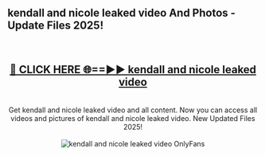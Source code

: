 <h2>kendall and nicole leaked video And Photos - Update Files 2025!</h2>
<br>
<div align="center">
<h2><a href="https://linkcuts.com/hfmhzwbr" rel="nofollow">🔴 CLICK HERE 🌐==►► kendall and nicole leaked video</a></h2>
<br>
Get kendall and nicole leaked video and all content. Now you can access all videos and pictures of kendall and nicole leaked video. New Updated Files 2025!
<br>
<br>
<a href="https://linkcuts.com/hfmhzwbr" rel="nofollow" data-target="animated-image.originalLink"><img src="https://i.ibb.co.com/WyWwxjT/player-gif2.gif" alt="kendall and nicole leaked video OnlyFans" style="max-width: 100%; display: inline-block;" data-target="animated-image.originalImage"></a>
</div>
<br>